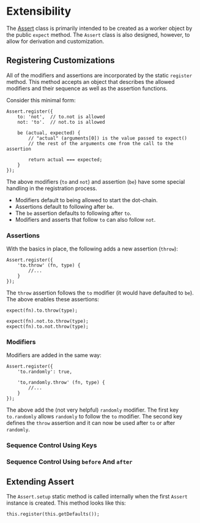 # Extensibility

The [Assert](./Assert.md) class is primarily intended to be created as a worker object
by the public `expect` method. The `Assert` class is also designed, however, to allow
for derivation and customization.

## Registering Customizations

All of the modifiers and assertions are incorporated by the static `register` method.
This method accepts an object that describes the allowed modifiers and their sequence
as well as the assertion functions.

Consider this minimal form:

    Assert.register({
        to: 'not',  // to.not is allowed
        not: 'to'.  // not.to is allowed

        be (actual, expected) {
            // "actual" (arguments[0]) is the value passed to expect()
            // the rest of the arguments cme from the call to the assertion

            return actual === expected;
        }
    });

The above modifiers (`to` and `not`) and assertion (`be`) have some special handling
in the registration process.

 - Modifiers default to being allowed to start the dot-chain.
 - Assertions default to following after `be`.
 - The `be` assertion defaults to following after `to`.
 - Modifiers and asserts that follow `to` can also follow `not`.

### Assertions

With the basics in place, the following adds a new assertion (`throw`):

    Assert.register({
        'to.throw' (fn, type) {
            //...
        }
    });

The `throw` assertion follows the `to` modifier (it would have defaulted to `be`). The
above enables these assertions:

    expect(fn).to.throw(type);

    expect(fn).not.to.throw(type);
    expect(fn).to.not.throw(type);

### Modifiers

Modifiers are added in the same way:

    Assert.register({
        'to.randomly': true,

        'to,randomly.throw' (fn, type) {
            //...
        }
    });

The above add the (not very helpful) `randomly` modifier. The first key `to.randomly`
allows `randomly` to follow the `to` modifier. The second key defines the `throw`
assertion and it can now be used after `to` or after `randomly`.

### Sequence Control Using Keys

### Sequence Control Using `before` And `after`

## Extending Assert

The `Assert.setup` static method is called internally when the first `Assert` instance
is created. This method looks like this:

    this.register(this.getDefaults());
